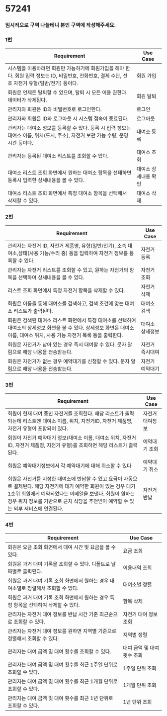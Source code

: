 # 57241

### 임시적으로 구역 나눌테니 본인 구역에 작성해주세요.

### 1번

| Requirement                                                                              | Use Case |
| ---------------------------------------------------------------------------------------- | -------- |
| 시스템을 이용하려면 회원만 가능하기에 회원가입을 해야 한다. 회원 입력 정보는 ID, 비밀번호, 전화번호, 결제 수단, 선호 자전거 유형(일반/전기) 등이다. | 회원 가입    |
| 회원은 언제든 탈퇴할 수 있으며, 탈퇴 시 모든 이용 권한과 데이터가 삭제된다.                                             | 회원 탈퇴    |
| 관리자와 회원은 ID와 비밀번호로 로그인한다.                                                           | 로그인     |
| 관리자와 회원은 ID와 로그아웃 시 시스템 접속이 종료된다.                                                   | 로그아웃     |
| 관리자는 대여소 정보를 등록할 수 있다. 등록 시 입력 정보는 대여소 이름, 위치(도시, 주소), 자전거 보관 가능 수량, 운영 시간 등이다.          | 대여소 등록   |
| 관리자는 등록된 대여소 리스트를 조회할 수 있다.                                                               | 대여소 조회   |
| 대여소 리스트 조회 화면에서 원하는 대여소 항목을 선태하면 등록시 입력한 상세내용을 볼 수 있다.                          | 대여소 상세내용 확인   |
| 대여소 리스트 조회 화면에서 특정 대여소 항목을 선택해서 삭제할 수 있다.                                                | 대여소 삭제   |

### 2번

| Requirement                                                                                                                                                                     | Use Case        |
| ------------------------------------------------------------------------------------------------------------------------------------------------------------------------------- | --------------- |
| 관리자는 자전거 ID, 자전거 제품명, 유형(일반/전기), 소속 대여소,상태(사용 가능/수리 중) 등을 입력하여 자전거 정보를 등록할 수 있다.                                             | 자전거 등록     |
| 관리자는 자전거 리스트를 조회할 수 있고, 원하는 자전거의 항목을 선택하여 상세내용을 볼 수 있다.                                                                                 | 자전거 조회     |
| 리스트 조회 화면에서 특정 자전거 항목을 삭제할 수 있다.                                                                                                                         | 자전거 삭제     |
| 회원은 이름을 통해 대여소를 검색하고, 검색 조건에 맞는 대여소 리스트가 출력된다.                                                                                                | 대여소 검색     |
| 회원은 검색된 대여소 리스트 화면에서 특정 대여소를 선택하여 대여소의 상세정보 화면을 볼 수 있다. 상세정보 화면은 대여소 이름, 대여소 위치, 사용 가능 자전거 목록 등을 출력한다. | 대여소 상세정보 |
| 회원은 자전거가 남아 있는 경우 즉시 대여할 수 있다. 문자 알림으로 해당 내용을 전송받는다.                                                                                       | 자전거 즉시대여 |
| 회원은 자전거가 없는 경우 예약대기를 신청할 수 있다. 문자 알림으로 해당 내용을 전송받는다.                                                                                      | 자전거 예약대기 |

### 3번
| Requirement                                                                              |   Use Case   |
| ---------------------------------------------------------------------------------------- | ------------ |
| 회원이 현재 대여 중인 자전거를 조회한다. 해당 리스트가 출력되는데 리스트엔 대여소 이름, 위치, 자전거ID, 자전거 제품명, 자전거 유형이 포함되어 있다. | 자전거 대여정보   |
| 회원이 자전거 예약대기 정보(대여소 이름, 대여소 위치, 자전거 ID, 자전거 제품명, 자전거 유형)를 조회하면 해당 리스트가 출력된다.| 예약대기 조회 |
| 회원은 예약대기정보에서 각 예약대기에 대해 취소할 수 있다 | 예약대기 취소 |
| 회원은 자전거를 지정한 대여소에 반납할 수 있고 요금이 자동으로 결제된다. 해당 자전거에 대기 예약한 회원이 있는 경우 대기 1순위 회원에게 예약되었다는 이메일을 보낸다. 회원이 원하는 경우 위치 정보를 기반으로 근처 식당을 추천받아 예약할 수 있는 외부 서비스에 연결된다.| 자전거 반납 |


### 4번

| Requirement               | Use Case |
| --------------------------| -------- |
| 회원은 요금 조회 화면에서 대여 시간 및 요금을 볼 수 있다. | 요금 조회    |
| 회원은 과거 대여 기록을 조회할 수 있다. 디폴트로 날짜별로 출력된다.| 이용내역 조회 |
| 회원은 과거 대여 기록 조회 화면에서 원하는 경우 대여소별로 정렬해서 조회할 수 있다. | 대여소별 정렬 |
| 회원은 과거 대여 기록 조회 화면에서 원하는 경우 특정 항목을 선택하여 삭제할 수 있다. | 항목 삭제 |
| 관리자는 자전거 대여 정보를 반납 시간 기준 최근순으로 조회할 수 있다. | 자전거 대여 정보 조회 |
| 관리자는 자전거 대여 정보를 원하면 지역별 기준으로 정렬해서 조회할 수 있다. | 지역별 정렬 |
| 관리자는 대여 금액 및 대여 횟수를 조회할 수 있다. | 대여 금액 및 대여 횟수 조회 |
| 관리자는 대여 금액 및 대여 횟수를 최근 1주일 단위로 조회할 수 있다. | 1주일 단위 조회 |
| 관리자는 대여 금액 및 대여 횟수를 최근 1개월 단위로 조회할 수 있다. | 1개월 단위 조회 |
| 관리자는 대여 금액 및 대여 횟수를 최근 1년 단위로 조회할 수 있다. | 1년 단위 조회 |
